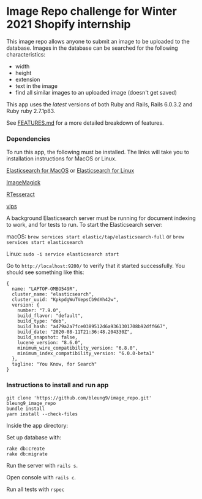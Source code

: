 # Image Repo challenge for Winter 2021 Shopify internship

This image repo allows anyone to submit an image to be uploaded to the database. Images in the database can be searched for the following characteristics:

- width
- height
- extension
- text in the image
- find all similar images to an uploaded image (doesn't get saved)

This app uses the _latest_ versions of both Ruby and Rails, Rails 6.0.3.2 and Ruby ruby 2.7.1p83.

See [FEATURES.md](/FEATURES.md) for a more detailed breakdown of features.

### Dependencies

To run this app, the following must be installed. The links will take you to installation instructions for MacOS or Linux.

[Elasticsearch for MacOS](https://www.elastic.co/guide/en/elasticsearch/reference/current/brew.html#brew) or [Elasticsearch for Linux](https://www.elastic.co/guide/en/elasticsearch/reference/current/deb.html)

[ImageMagick](https://imagemagick.org/script/download.php)

[RTesseract](https://github.com/tesseract-ocr/tesseract/wiki)

[vips](https://github.com/Nakilon/dhash-vips)

A background Elasticsearch server must be running for document indexing to work, and for tests to run. To start the Elasticsearch server:

macOS: `brew services start elastic/tap/elasticsearch-full` or `brew services start elasticsearch`

Linux: `sudo -i service elasticsearch start`

Go to `http://localhost:9200/` to verify that it started successfully. You should see something like this:

```
{
  name: "LAPTOP-OMBO549R",
  cluster_name: "elasticsearch",
  cluster_uuid: "KpkpdgWuTVepsCb9dXh42w",
  version: {
    number: "7.9.0",
    build_flavor: "default",
    build_type: "deb",
    build_hash: "a479a2a7fce0389512d6a9361301708b92dff667",
    build_date: "2020-08-11T21:36:48.204330Z",
    build_snapshot: false,
    lucene_version: "8.6.0",
    minimum_wire_compatibility_version: "6.8.0",
    minimum_index_compatibility_version: "6.0.0-beta1"
  },
  tagline: "You Know, for Search"
}
```

### Instructions to install and run app

```
git clone 'https://github.com/bleung9/image_repo.git' bleung9_image_repo
bundle install
yarn install --check-files

```

Inside the app directory:

Set up database with:
```
rake db:create
rake db:migrate
```

Run the server with `rails s`.

Open console with `rails c`.

Run all tests with `rspec`
